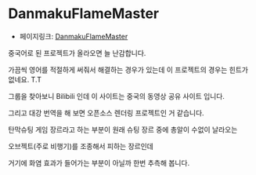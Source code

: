 # DanmakuFlameMaster
- 페이지링크: [DanmakuFlameMaster](https://github.com/Bilibili/DanmakuFlameMaster)

중국어로 된 프로젝트가 올라오면 늘 난감합니다.

가끔씩 영어를 적절하게 써줘서 해결하는 경우가 있는데 이 프로젝트의 경우는 힌트가 없네요. T.T

그룹을 찾아보니 Bilibili 인데 이 사이트는 중국의 동영상 공유 사이트 입니다.

그리고 대강 번역을 해 보면 오픈소스 렌더링 프로젝트인 거 같습니다.

탄막슈팅 게임 장르라고 하는 부분이 원래 슈팅 장르 중에 총알이 수없이 날라오는

오브젝트(주로 비행기)를 조종해서 피하는 장르인데

거기에 화염 효과가 들어가는 부분이 아닐까 한번 추측해 봅니다.
